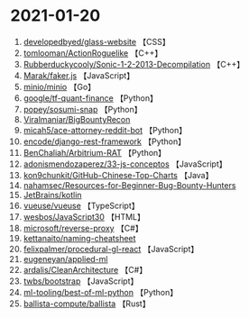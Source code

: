 # 2021-01-20

1. [developedbyed/glass-website](https://github.com/developedbyed/glass-website) 【CSS】
2. [tomlooman/ActionRoguelike](https://github.com/tomlooman/ActionRoguelike) 【C++】
3. [Rubberduckycooly/Sonic-1-2-2013-Decompilation](https://github.com/Rubberduckycooly/Sonic-1-2-2013-Decompilation) 【C++】
4. [Marak/faker.js](https://github.com/Marak/faker.js) 【JavaScript】
5. [minio/minio](https://github.com/minio/minio) 【Go】
6. [google/tf-quant-finance](https://github.com/google/tf-quant-finance) 【Python】
7. [popey/sosumi-snap](https://github.com/popey/sosumi-snap) 【Python】
8. [Viralmaniar/BigBountyRecon](https://github.com/Viralmaniar/BigBountyRecon) 
9. [micah5/ace-attorney-reddit-bot](https://github.com/micah5/ace-attorney-reddit-bot) 【Python】
10. [encode/django-rest-framework](https://github.com/encode/django-rest-framework) 【Python】
11. [BenChaliah/Arbitrium-RAT](https://github.com/BenChaliah/Arbitrium-RAT) 【Python】
12. [adonismendozaperez/33-js-conceptos](https://github.com/adonismendozaperez/33-js-conceptos) 【JavaScript】
13. [kon9chunkit/GitHub-Chinese-Top-Charts](https://github.com/kon9chunkit/GitHub-Chinese-Top-Charts) 【Java】
14. [nahamsec/Resources-for-Beginner-Bug-Bounty-Hunters](https://github.com/nahamsec/Resources-for-Beginner-Bug-Bounty-Hunters) 
15. [JetBrains/kotlin](https://github.com/JetBrains/kotlin) 
16. [vueuse/vueuse](https://github.com/vueuse/vueuse) 【TypeScript】
17. [wesbos/JavaScript30](https://github.com/wesbos/JavaScript30) 【HTML】
18. [microsoft/reverse-proxy](https://github.com/microsoft/reverse-proxy) 【C#】
19. [kettanaito/naming-cheatsheet](https://github.com/kettanaito/naming-cheatsheet) 
20. [felixpalmer/procedural-gl-react](https://github.com/felixpalmer/procedural-gl-react) 【JavaScript】
21. [eugeneyan/applied-ml](https://github.com/eugeneyan/applied-ml) 
22. [ardalis/CleanArchitecture](https://github.com/ardalis/CleanArchitecture) 【C#】
23. [twbs/bootstrap](https://github.com/twbs/bootstrap) 【JavaScript】
24. [ml-tooling/best-of-ml-python](https://github.com/ml-tooling/best-of-ml-python) 【Python】
25. [ballista-compute/ballista](https://github.com/ballista-compute/ballista) 【Rust】
